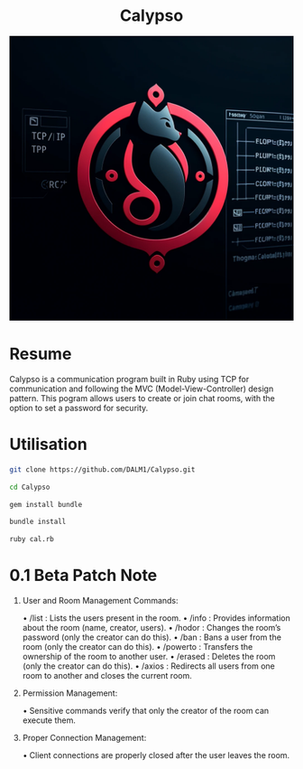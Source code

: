 <h1 align="center">
 Calypso
</h1>

![Logo de Calypso](assets/calypso-logo.png)

# Resume
Calypso is a communication program built in Ruby using TCP for communication and following the MVC (Model-View-Controller) design pattern. This pogram allows users to create or join chat rooms, with the option to set a password for security.

# Utilisation
```sh
git clone https://github.com/DALM1/Calypso.git
```

```sh
cd Calypso
```

```sh
gem install bundle
```

```sh
bundle install
```

```sh
ruby cal.rb
```


# 0.1 Beta Patch Note

1. User and Room Management Commands:

	•	/list : Lists the users present in the room.
	•	/info : Provides information about the room (name, creator, users).
	•	/hodor <newpass> : Changes the room’s password (only the creator can do this).
	•	/ban <username> : Bans a user from the room (only the creator can do this).
	•	/powerto <username> : Transfers the ownership of the room to another user.
	•	/erased <roomname> : Deletes the room (only the creator can do this).
	•	/axios <CurrentRoom> <NewRoom> : Redirects all users from one room to another and closes the current room.

2. Permission Management:

	•	Sensitive commands verify that only the creator of the room can execute them.

3. Proper Connection Management:

	•	Client connections are properly closed after the user leaves the room.
